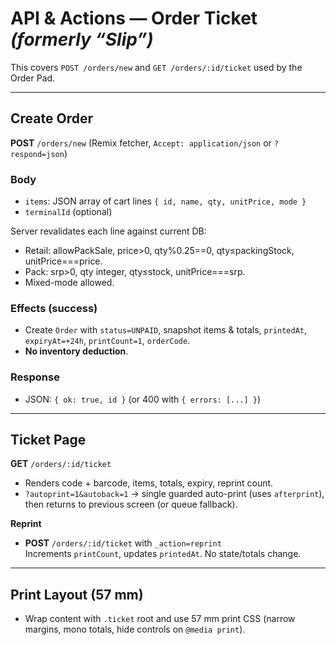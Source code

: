 # API & Actions — Order Ticket _(formerly “Slip”)_

This covers `POST /orders/new` and `GET /orders/:id/ticket` used by the Order Pad.

---

## Create Order

**POST** `/orders/new` (Remix fetcher, `Accept: application/json` or `?respond=json`)

### Body

- `items`: JSON array of cart lines `{ id, name, qty, unitPrice, mode }`
- `terminalId` (optional)

Server revalidates each line against current DB:

- Retail: allowPackSale, price>0, qty%0.25==0, qty≤packingStock, unitPrice===price.
- Pack: srp>0, qty integer, qty≤stock, unitPrice===srp.
- Mixed-mode allowed.

### Effects (success)

- Create `Order` with `status=UNPAID`, snapshot items & totals, `printedAt`, `expiryAt=+24h`, `printCount=1`, `orderCode`.
- **No inventory deduction**.

### Response

- JSON: `{ ok: true, id }` (or 400 with `{ errors: [...] }`)

---

## Ticket Page

**GET** `/orders/:id/ticket`

- Renders code + barcode, items, totals, expiry, reprint count.
- `?autoprint=1&autoback=1` → single guarded auto-print (uses `afterprint`), then returns to previous screen (or queue fallback).

**Reprint**

- **POST** `/orders/:id/ticket` with `_action=reprint`  
  Increments `printCount`, updates `printedAt`. No state/totals change.

---

## Print Layout (57 mm)

- Wrap content with `.ticket` root and use 57 mm print CSS (narrow margins, mono totals, hide controls on `@media print`).
